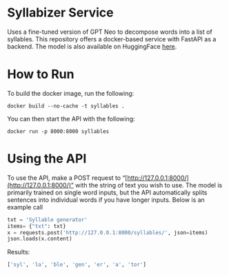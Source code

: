 # Syllabizer Service

Uses a fine-tuned version of GPT Neo to decompose words into a list of syllables. This repository offers a docker-based service with FastAPI as a backend. The model is also available on HuggingFace [here](https://huggingface.co/imjeffhi/syllables_generator). 

# How to Run

To build the docker image, run the following:

```docker
docker build --no-cache -t syllables .
```

You can then start the API with the following:

```docker
docker run -p 8000:8000 syllables
```

# Using the API

To use the API, make a POST request to “[http://127.0.0.1:8000/](http://127.0.0.1:8000/)” with the string of text you wish to use. The model is primarily trained on single word inputs, but the API automatically splits sentences into individual words if you have longer inputs. Below is an example call

```python
txt = 'Syllable generator'
items= {"txt": txt}
x = requests.post('http://127.0.0.1:8000/syllables/', json=items)
json.loads(x.content)
```

Results:

```python
['syl', 'la', 'ble', 'gen', 'er', 'a', 'tor']
```